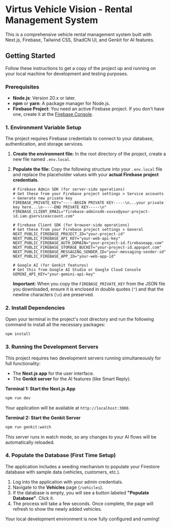 # Virtus Vehicle Vision - Rental Management System

This is a comprehensive vehicle rental management system built with Next.js, Firebase, Tailwind CSS, ShadCN UI, and Genkit for AI features.

## Getting Started

Follow these instructions to get a copy of the project up and running on your local machine for development and testing purposes.

### Prerequisites

*   **Node.js**: Version 20.x or later.
*   **npm** or **yarn**: A package manager for Node.js.
*   **Firebase Project**: You need an active Firebase project. If you don't have one, create it at the [Firebase Console](https://console.firebase.google.com/).

### 1. Environment Variable Setup

The project requires Firebase credentials to connect to your database, authentication, and storage services.

1.  **Create the environment file:**
    In the root directory of the project, create a new file named `.env.local`.

2.  **Populate the file:**
    Copy the following structure into your `.env.local` file and replace the placeholder values with your **actual Firebase project credentials**.

    ```
    # Firebase Admin SDK (for server-side operations)
    # Get these from your Firebase project settings > Service accounts > Generate new private key
    FIREBASE_PRIVATE_KEY="-----BEGIN PRIVATE KEY-----\n...your private key here...\n-----END PRIVATE KEY-----\n"
    FIREBASE_CLIENT_EMAIL="firebase-adminsdk-xxxxx@your-project-id.iam.gserviceaccount.com"

    # Firebase Client SDK (for browser-side operations)
    # Get these from your Firebase project settings > General
    NEXT_PUBLIC_FIREBASE_PROJECT_ID="your-project-id"
    NEXT_PUBLIC_FIREBASE_API_KEY="your-web-api-key"
    NEXT_PUBLIC_FIREBASE_AUTH_DOMAIN="your-project-id.firebaseapp.com"
    NEXT_PUBLIC_FIREBASE_STORAGE_BUCKET="your-project-id.appspot.com"
    NEXT_PUBLIC_FIREBASE_MESSAGING_SENDER_ID="your-messaging-sender-id"
    NEXT_PUBLIC_FIREBASE_APP_ID="your-web-app-id"

    # Google AI (for Genkit features)
    # Get this from Google AI Studio or Google Cloud Console
    GEMINI_API_KEY="your-gemini-api-key"
    ```

    **Important:** When you copy the `FIREBASE_PRIVATE_KEY` from the JSON file you downloaded, ensure it is enclosed in double quotes (`"`) and that the newline characters (`\n`) are preserved.

### 2. Install Dependencies

Open your terminal in the project's root directory and run the following command to install all the necessary packages:

```bash
npm install
```

### 3. Running the Development Servers

This project requires two development servers running simultaneously for full functionality:
*   The **Next.js app** for the user interface.
*   The **Genkit server** for the AI features (like Smart Reply).

**Terminal 1: Start the Next.js App**

```bash
npm run dev
```
Your application will be available at `http://localhost:3000`.

**Terminal 2: Start the Genkit Server**

```bash
npm run genkit:watch
```
This server runs in watch mode, so any changes to your AI flows will be automatically reloaded.

### 4. Populate the Database (First Time Setup)

The application includes a seeding mechanism to populate your Firestore database with sample data (vehicles, customers, etc.).

1.  Log into the application with your admin credentials.
2.  Navigate to the **Vehicles** page (`/vehicles`).
3.  If the database is empty, you will see a button labeled **"Populate Database"**. Click it.
4.  The process will take a few seconds. Once complete, the page will refresh to show the newly added vehicles.

Your local development environment is now fully configured and running!
